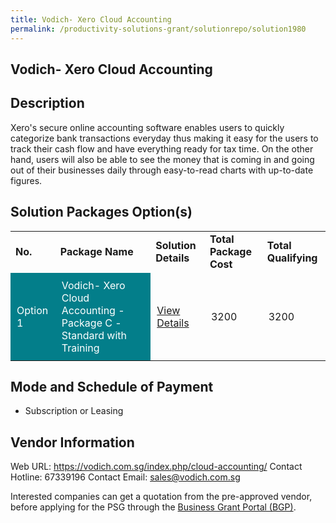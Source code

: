```yaml
---
title: Vodich- Xero Cloud Accounting
permalink: /productivity-solutions-grant/solutionrepo/solution1980
---
```


## Vodich- Xero Cloud Accounting

## Description

Xero's secure online accounting software enables users to quickly categorize bank transactions everyday thus making it easy for the users to track their cash flow and have everything ready for tax time. 
On the other hand, users will also be able to see the money that is coming in and going out of their businesses daily through easy-to-read charts with up-to-date figures.

## Solution Packages Option(s)

<table>
<tr>
<td><b>No.</b></td>
<td><b>Package Name</b></td>
<td><b>Solution Details</b></td>
<td><b>Total Package Cost</b></td>
<td><b>Total Qualifying</b></td>
</tr>
<tr>
<td style='padding: 10px; background-color: #037E8A; color: #FFFFFF;'>Option 1</td>
<td style='padding: 10px; background-color: #037E8A; color: #FFFFFF;'>Vodich- Xero Cloud Accounting - Package C - Standard with Training</td>
<td style='padding: 10px;'><a href='https://www.gobusiness.gov.sg/images/psg/20200621_Desensitised_Annex_3_Part_3.pdf' target='_blank'>View Details</a></td>
<td style='padding: 10px;'>3200</td>
<td style='padding: 10px;'>3200</td>
</tr>
</table>

## Mode and Schedule of Payment

 - Subscription or Leasing

## Vendor Information

 Web URL: https://vodich.com.sg/index.php/cloud-accounting/ 
Contact Hotline: 67339196 
Contact Email: sales@vodich.com.sg 


Interested companies can get a quotation from the pre-approved vendor, before applying for the PSG through the <a href='https://www.businessgrants.gov.sg/'>Business Grant Portal (BGP)</a>.

<script src="/jquery/resize-tables.js"></script>
